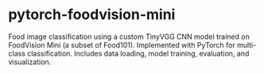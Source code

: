 # pytorch-foodvision-mini
Food image classification using a custom TinyVGG CNN model trained on FoodVision Mini (a subset of Food101). Implemented with PyTorch for multi-class classification. Includes data loading, model training, evaluation, and visualization.
